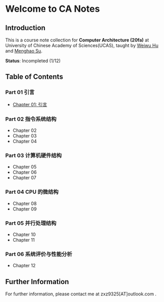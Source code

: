 # Welcome to CA Notes

## Introduction

This is a course note collection for **Computer Architecture (20fa)** at University of Chinese Academy of Sciences(UCAS), taught by [Weiwu Hu](http://people.ucas.ac.cn/~huweiwu) and [Menghao Su](https://chuan-325.github.io/ca-20fa/).

<!-- Menghao Su's Homepage is missing -->

**Status**: Incompleted (1/12)

## Table of Contents

### Part 01 引言

- [Chapter 01: 引言](chap_01.md)

### Part 02 指令系统结构

- Chapter 02
- Chapter 03
- Chapter 04

### Part 03 计算机硬件结构

- Chapter 05
- Chapter 06
- Chapter 07

### Part 04 CPU 的微结构

- Chapter 08
- Chapter 09

### Part 05 并行处理结构

- Chapter 10
- Chapter 11

### Part 06 系统评价与性能分析

- Chapter 12

## Further Information

For further information, please contact me at zxz9325[AT]outlook.com .
